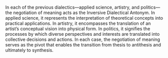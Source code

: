 
In each of the previous dialectics—applied science, artistry, and politics—the negotiation of meaning acts as the Inversive Dialectical Antonym. In applied science, it represents the interpretation of theoretical concepts into practical applications. In artistry, it encompasses the translation of an artist’s conceptual vision into physical form. In politics, it signifies the processes by which diverse perspectives and interests are translated into collective decisions and actions. In each case, the negotiation of meaning serves as the pivot that enables the transition from thesis to antithesis and ultimately to synthesis.